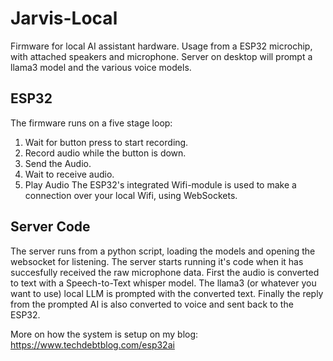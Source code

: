 # Jarvis-Local
Firmware for local AI assistant hardware. Usage from a ESP32 microchip, with attached speakers and microphone. Server on desktop will prompt a llama3 model and the various voice models. 

## ESP32
The firmware runs on a five stage loop:
1. Wait for button press to start recording.
2. Record audio while the button is down.
3. Send the Audio.
4. Wait to receive audio.
5. Play Audio
The ESP32's integrated Wifi-module is used to make a connection over your local Wifi, using WebSockets.
## Server Code
The server runs from a python script, loading the models and opening the websocket for listening. The server starts running it's code when it has succesfully received the raw microphone data. First the audio is converted to text with a Speech-to-Text whisper model. The llama3 (or whatever you want to use) local LLM is prompted with the converted text. Finally the reply from the prompted AI is also converted to voice and sent back to the ESP32.

More on how the system is setup on my blog: https://www.techdebtblog.com/esp32ai
